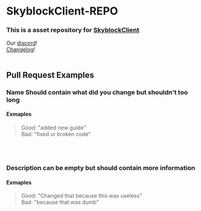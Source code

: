 # SkyblockClient-REPO
### This is a asset repository for [SkyblockClient](https://github.com/nacrt/SkyblockClient)
Our [discord](https://discord.gg/VH6fdBYzQQ)!\
[Changelog](Chnagelog.md)!
<br></br>
## Pull Request Examples
### Name Should contain what did you change but shouldn't too long
#### Exmaples
> Good: "added new guide"\
> Bad: "fixed ur broken code"

<br></br>
### Description can be empty but should contain more information
#### Exmaples
> Good: "Changed that because this was useless"\
> Bad: "because that was dumb"
